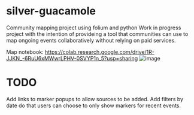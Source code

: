 # silver-guacamole
Community mapping project using folium and python
Work in progress project with the intention of provideing a tool that communities can use to map ongoing events collaboratively without relying on paid services.

Map notebook: https://colab.research.google.com/drive/1R-JJKN_-6RuU6xMWwrLPHV-0SVYP1n_5?usp=sharing
![image](https://github.com/Sully-Siever/silver-guacamole/assets/124461110/5c94580e-5801-4c7c-bebe-ffc592adf427)

TODO
===
Add links to marker popups to allow sources to be added.
Add filters by date do that users can choose to only show markers for recent events.
